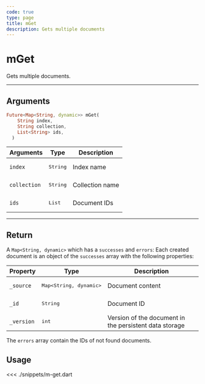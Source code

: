 ```yaml
---
code: true
type: page
title: mGet
description: Gets multiple documents
---
```


# mGet

Gets multiple documents.

---

## Arguments 

```dart
Future<Map<String, dynamic>> mGet(
    String index,
    String collection,
    List<String> ids,
  )
```

| Arguments          | Type                                                    | Description                       |
| ------------------ | ------------------------------------------------------- | --------------------------------- |
| `index`            | <pre>String</pre>                                       | Index name                        |
| `collection`       | <pre>String</pre>                                       | Collection name                   |
| `ids`              | <pre>List<String></pre>                            | Document IDs                      |
---

## Return

A `Map<String, dynamic>` which has a `successes` and `errors`:
Each created document is an object of the `successes` array with the following properties:

| Property     | Type                                         | Description                      |
|------------- |--------------------------------------------- |--------------------------------- |
| `_source`    | <pre>Map<String, dynamic></pre> | Document content                 |
| `_id`        | <pre>String</pre>                            | Document ID                      |
| `_version`   | <pre>int</pre>                           | Version of the document in the persistent data storage |

The `errors` array contain the IDs of not found documents.

## Usage

<<< ./snippets/m-get.dart
